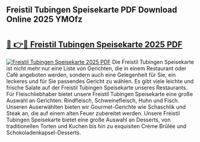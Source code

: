 ## Freistil Tubingen Speisekarte PDF Download Online 2025 YMOfz

# <h2><a href="http://gccutt3.nevu.top/?p=Freistil+Tubingen+Speisekarte">🔗 👉🔴 Freistil Tubingen Speisekarte 2025 PDF</a></h2>

[![Freistil Tubingen Speisekarte 2025 PDF](https://i.imgur.com/dBaPXMq.png)](http://gccutt3.nevu.top/?p=Freistil+Tubingen+Speisekarte)
Die Freistil Tubingen Speisekarte ist nicht mehr nur eine Liste von Gerichten, die in einem Restaurant oder Café angeboten werden, sondern auch eine Gelegenheit für Sie, ein leckeres und für Sie passendes Gericht zu wählen. Es gibt viele leichte und frische Salate auf der Freistil Tubingen Speisekarte unseres Restaurants. Für Fleischliebhaber bietet unsere Freistil Tubingen Speisekarte eine große Auswahl an Gerichten: Rindfleisch, Schweinefleisch, Huhn und Fisch. Unseren Auserwählten bieten wir Gourmet-Gerichte wie Schaschlik und Steak an, die auf einem alten Feuer zubereitet werden. Unsere Freistil Tubingen Speisekarte bietet eine große Auswahl an Desserts, von traditionellen Torten und Kuchen bis hin zu exquisiten Crème Brûlée und Schokoladenkapsel-Desserts.
